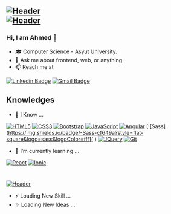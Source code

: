 [![Header](https://i.imgur.com/UmuHnDn.gif)]()
<br/>
[![Header](https://i.imgur.com/DHQCuNG.gif)]()
---
### Hi, I am Ahmed 👋
- 🎓 Computer Science - Asyut University.
- 💬 Ask me about frontend, web, or anything.
- 📫 Reach me at

[![Linkedin Badge](https://img.shields.io/badge/-LinkedIn-blue?style=flat-square&logo=Linkedin&logoColor=white)](https://www.linkedin.com/in/ahmed-nasser/)
[![Gmail Badge](https://img.shields.io/badge/-Gmail-c14438?style=flat-square&logo=Gmail&logoColor=white)](mailto:ahmed.tgp@gmail.com)

## Knowledges

- 🔭 I Know ...

[![HTML5](https://img.shields.io/badge/-HTML5-E34F26?style=flat-square&logo=html5&logoColor=white)]()
[![CSS3](https://img.shields.io/badge/-CSS3-1572B6?style=flat-square&logo=css3)]()
[![Bootstrap](https://img.shields.io/badge/-Bootstrap-563D7C?style=flat-square&logo=bootstrap)]()
[![JavaScript](https://img.shields.io/badge/-JavaScript-black?style=flat-square&logo=javascript)]()
[![Angular](https://img.shields.io/badge/-Angular-DD0031?style=flat-square&logo=angular)]( )
[![Sass](https://img.shields.io/badge/-Sass-cf649a?style=flat-square&logo=sass&logoColor=fff]( )
[![JQuery](https://img.shields.io/badge/-JQuery-000?style=flat-square&logo=jQuery&logoColor=0769AD)]()
[![Git](https://img.shields.io/badge/-Git-black?style=flat-square&logo=git)]( )

- 🌱 I’m currently learning ...

[![React](https://img.shields.io/badge/-React-black?style=flat-square&logo=react)]( )
[![Ionic](https://img.shields.io/badge/-Ionic-478aff?style=flat-square&logo=ionic&logoColor=fff)]( )

#

[![Header](https://svgshare.com/i/P7P.svg)]()

- ⚡ Loading New Skill ...
- ✨ Loading New Ideas ...
